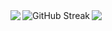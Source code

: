 <img align="left" src="https://github-readme-stats.vercel.app/api?username=EOF-D&theme=transparent&layout=compact&count_private=true&show_icons=true&hide_border=true&card_width=200&include_all_commits=true&bg_color=ffffff00&title_color=1855AA&text_color=1855AA&icon_color=ffffff"/>
<img align="left" src="https://streak-stats.demolab.com?user=EOF-D&theme=transparent&hide_border=true&border_radius=4.6" alt="GitHub Streak"/>
<img align="left" src="https://github-readme-stats.vercel.app/api/top-langs/?username=EOF-D&theme=transparent&layout=compact&hide_border=true&card_width=200&bg_color=ffffff00&title_color=1855AA&text_color=1855AA&icon_color=1855AA"/>
